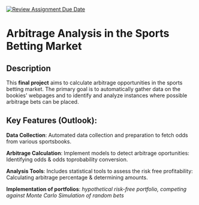 [![Review Assignment Due Date](https://classroom.github.com/assets/deadline-readme-button-24ddc0f5d75046c5622901739e7c5dd533143b0c8e959d652212380cedb1ea36.svg)](https://classroom.github.com/a/EVOsE4mq)

# Arbitrage Analysis in the Sports Betting Market

## Description

This **final project** aims to calculate arbitrage opportunities in the sports betting market. The primary goal is to automatically gather data on the bookies' webpages and to identify and analyze instances where possible arbitrage bets can be placed.

## Key Features (Outlook):

**Data Collection**: Automated data collection and preparation to fetch odds from various sportsbooks.

**Arbitrage Calculation**: Implement models to detect arbitrage oportunities: Identifying odds & odds toprobability conversion.

**Analysis Tools**: Includes statistical tools to assess the risk free profitability:  Calculating arbitrage percentage & determining amounts.

**Implementation of portfolios**: *hypothetical risk-free portfolio, competing against Monte Carlo Simulation of random bets*